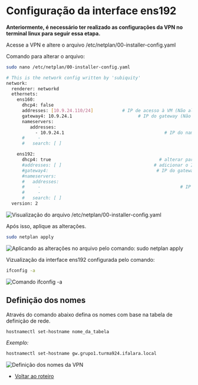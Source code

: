 # Configuração da interface ens192

**Anteriormente, é necessário ter realizado as configurações da VPN no terminal linux para seguir essa etapa.**

Acesse a VPN e altere o arquivo /etc/netplan/00-installer-config.yaml

Comando para alterar o arquivo: 

```bash
sudo nano /etc/netplan/00-installer-config.yaml
```

```bash
# This is the network config written by 'subiquity'
network:
  renderer: networkd
  ethernets:
    ens160:
      dhcp4: false
      addresses: [10.9.24.110/24]           # IP de acesso à VM (Não alterar)
      gateway4: 10.9.24.1                         # IP do gateway (Não alterar)
      nameservers:
         addresses:
           - 10.9.24.1                                      # IP do nameserver (Não alterar)
      #     - 
      #   search: [ ]

    ens192:
      dhcp4: true                                         # alterar para false
      #addresses: [ ]                                   # adicionar o IP/Mascara de acordo com a Planilha de Acomp.
      #gateway4:                                         # IP do gateway da subrede de grupo (Não alterar ainda)
      #nameservers:
      #   addresses:
      #     -                                                     # IP do nameserver do grupo (Não alterar ainda)
      #     - 
      #   search: [ ]
  version: 2

```

![Visualização do arquivo /etc/netplan/00-installer-config.yaml](https://user-images.githubusercontent.com/98924290/209741608-ec42c4aa-4850-44a5-b690-21dd281a50c6.png)


Após isso, aplique as alterações.

```bash
sudo netplan apply
```

![Aplicando as alterações no arquivo pelo comando: sudo netplan apply](https://user-images.githubusercontent.com/98924290/209741922-710eb30e-d424-4c57-8074-066493431daf.png)

Vizualização da interface ens192 configurada pelo comando:

```bash
ifconfig -a
```
![Comando ifconfig -a](https://user-images.githubusercontent.com/98924290/209742130-19ef7704-b3b3-4391-8b88-4d12a8e8ae69.png)

## Definição dos nomes 

Através do comando abaixo defina os nomes com base na tabela de definição de rede.

```bash
hostnamectl set-hostname nome_da_tabela
```
*Exemplo:* 

```bash
hostnamectl set-hostname gw.grupo1.turma924.ifalara.local
```

![Definição dos nomes da VPN](https://user-images.githubusercontent.com/98924290/209742431-9d993dbf-310e-4d38-9a58-56b1be9fe0bf.png)

* [Voltar ao roteiro]()
